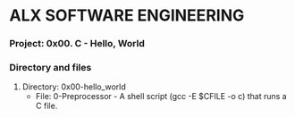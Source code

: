 # ALX SOFTWARE ENGINEERING

### Project: 0x00. C - Hello, World

### Directory and files
1. Directory: 0x00-hello_world
   - File: 0-Preprocessor - A shell script (gcc -E $CFILE -o c) that runs a C file.
